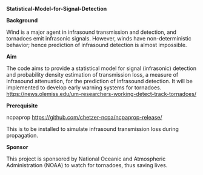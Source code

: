 **Statistical-Model-for-Signal-Detection**

**Background** 

Wind is a major agent in infrasound transmission and detection, and tornadoes emit infrasonic signals. However, winds have non-deterministic behavior; hence prediction of infrasound detection is almost impossible.

**Aim**

The code aims to provide a statistical model for signal (infrasonic) detection and probability density estimation of transmission loss, a measure of infrasound attenuation, for the prediction of infrasound detection. It will be implemented to develop early warning systems for tornadoes. https://news.olemiss.edu/um-researchers-working-detect-track-tornadoes/

**Prerequisite**

ncpaprop https://github.com/chetzer-ncpa/ncpaprop-release/

This is to be installed to simulate infrasound transmission loss during propagation.

**Sponsor**

This project is sponsored by National Oceanic and Atmospheric Administration (NOAA) to watch for tornadoes, thus saving lives.
